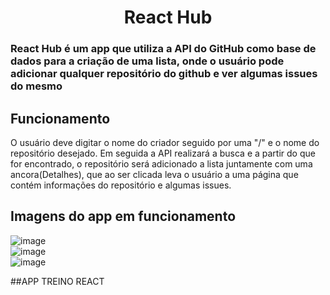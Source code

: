 <h1 align="center">React Hub</h1>

<h3>React Hub é um app que utiliza a API do GitHub como base de dados para a criação de uma lista, onde o usuário pode adicionar qualquer repositório do github e ver algumas issues do mesmo</h3>

## Funcionamento

O usuário deve digitar o nome do criador seguido por uma "/" e o nome do repositório desejado. Em seguida a API realizará a busca e a partir do que for encontrado, o repositório será adicionado a lista juntamente com uma ancora(Detalhes), que ao ser clicada leva o usuário a uma página que contém informações do repositório e algumas issues.

## Imagens do app em funcionamento

![image](https://user-images.githubusercontent.com/70670474/115125027-f25f2100-9f9b-11eb-82d8-28a0abdac629.png)
<br>
![image](https://user-images.githubusercontent.com/70670474/115125034-0145d380-9f9c-11eb-9ce6-6275b15127d8.png)
<br>
![image](https://user-images.githubusercontent.com/70670474/115125044-16bafd80-9f9c-11eb-914c-17cfcc9b0309.png)

##APP TREINO REACT
